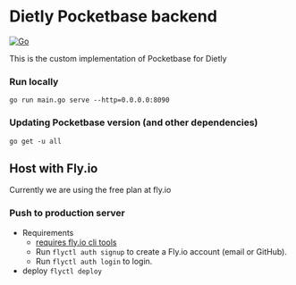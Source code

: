 # Dietly Pocketbase backend
[![Go](https://github.com/TheRedSpy15/dietly-pb/actions/workflows/go.yml/badge.svg)](https://github.com/TheRedSpy15/dietly-pb/actions/workflows/go.yml)

This is the custom implementation of Pocketbase for Dietly

### Run locally
`go run main.go serve --http=0.0.0.0:8090`

### Updating Pocketbase version (and other dependencies)
`go get -u all`

## Host with Fly.io
Currently we are using the free plan at fly.io

### Push to production server

- Requirements
    - [requires fly.io cli tools](https://fly.io/docs/hands-on/install-flyctl/)
    - Run `flyctl auth signup` to create a Fly.io account (email or GitHub).
    - Run `flyctl auth login` to login.
- deploy
    `flyctl deploy`